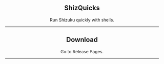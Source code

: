 <div align="center">
  <h2>ShizQuicks</h2>
  <p>Run Shizuku quickly with shells.</p>
<hr>
  <h2>Download</h2>
<p>Go to Release Pages.</p>
<hr>
  </div>
